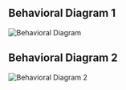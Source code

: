 ## Behavioral Diagram 1
![Behavioral Diagram](https://user-images.githubusercontent.com/89175883/143678567-ae6b864c-503f-49a2-8790-d0c495754d55.jpg)

## Behavioral Diagram 2
![Behavioral Diagram 2](https://user-images.githubusercontent.com/89175883/143685127-ca11e48f-0f3b-4469-8e56-b6c6211e22bb.jpg)
